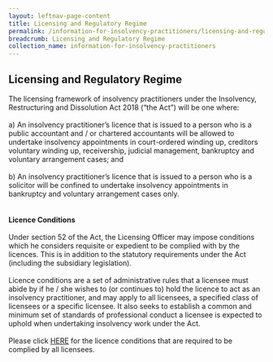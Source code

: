 ```yaml
---
layout: leftnav-page-content
title: Licensing and Regulatory Regime
permalink: /information-for-insolvency-practitioners/licensing-and-regulatory-regime/
breadcrumb: Licensing and Regulatory Regime
collection_name: information-for-insolvency-practitioners
---
```


**Licensing and Regulatory Regime**
---
The licensing framework of insolvency practitioners under the Insolvency, Restructuring and Dissolution Act 2018 (“the Act”) will be one where:
<br><br>
a)	An insolvency practitioner’s licence that is issued to a person who is a public accountant and / or chartered accountants will be allowed to undertake insolvency appointments in court-ordered winding up, creditors voluntary winding up, receivership, judicial management, bankruptcy and voluntary arrangement cases; and
<br><br>
b)	An insolvency practitioner’s licence that is issued to a person who is a solicitor will be confined to undertake insolvency appointments in bankruptcy and voluntary arrangement cases only. 
<br><br><br>
**Licence Conditions**
<br><br>
Under section 52 of the Act, the Licensing Officer may impose conditions which he considers requisite or expedient to be complied with by the licences. This is in addition to the statutory requirements under the Act (including the subsidiary legislation).
<br><br>
Licence conditions are a set of administrative rules that a licensee must abide by if he / she wishes to (or continues to) hold the licence to act as an insolvency practitioner, and may apply to all licensees, a specified class of licensees or a specific licensee. It also seeks to establish a common and minimum set of standards of professional conduct a licensee is expected to uphold when undertaking insolvency work under the Act.
<br><br>
Please click <a href="* [Licence Conditions](/files/LicenceConditionswef29Mar2018.pdf)" target="_blank">HERE</a> for the licence conditions that are required to be complied by all licensees. 
